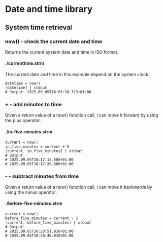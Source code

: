# Date and time library

## System time retrieval

### now() - check the current date and time

Returns the current system date and time in ISO format.

#### ./currenttime.strm

The current date and time in this example depend on the system clock.

```shell
datetime = now()
[datetime] | stdout
# Output: 2025.09.05T16:03:38.323+01:00
```

### + - add  minutes to time

Given a return value of a now() function call, I can move it forward by using the plus operator.

#### ./in-five-minutes.strm

```shell
current = now()
in_five_minutes = current + 5
[current, in_five_minutes] | stdout
# Output:
# 2025.09.05T16:17:15.580+01:00
# 2025.09.05T16:17:20.580+01:00
```

### - - subtract minutes from time

Given a return value of a now() function call, I can move it backwards by using the minus operator.

#### ./before-five-minutes.strm

```shell
current = now()
before_five_minutes = current - 5
[current, before_five_minutes] | stdout
# Output:
# 2025.09.05T16:20:51.810+01:00
# 2025.09.05T16:20:46.810+01:00
```
